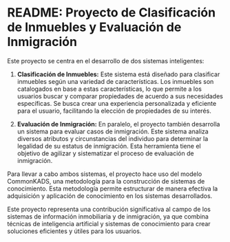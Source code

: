 # README: Proyecto de Clasificación de Inmuebles y Evaluación de Inmigración

Este proyecto se centra en el desarrollo de dos sistemas inteligentes:

1. **Clasificación de Inmuebles:** Este sistema está diseñado para clasificar inmuebles según una variedad de características. Los inmuebles son catalogados en base a estas características, lo que permite a los usuarios buscar y comparar propiedades de acuerdo a sus necesidades específicas. Se busca crear una experiencia personalizada y eficiente para el usuario, facilitando la elección de propiedades de su interés.

2. **Evaluación de Inmigración:** En paralelo, el proyecto también desarrolla un sistema para evaluar casos de inmigración. Este sistema analiza diversos atributos y circunstancias del individuo para determinar la legalidad de su estatus de inmigración. Esta herramienta tiene el objetivo de agilizar y sistematizar el proceso de evaluación de inmigración.

Para llevar a cabo ambos sistemas, el proyecto hace uso del modelo CommonKADS, una metodología para la construcción de sistemas de conocimiento. Esta metodología permite estructurar de manera efectiva la adquisición y aplicación de conocimiento en los sistemas desarrollados.

Este proyecto representa una contribución significativa al campo de los sistemas de información inmobiliaria y de inmigración, ya que combina técnicas de inteligencia artificial y sistemas de conocimiento para crear soluciones eficientes y útiles para los usuarios.
